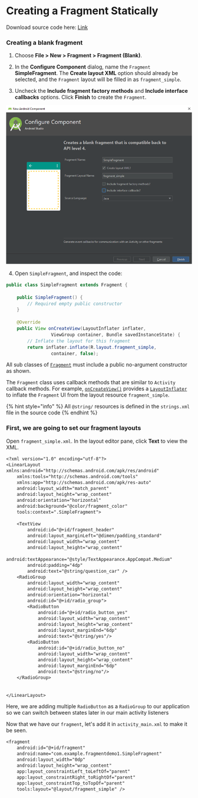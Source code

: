 # Creating a Fragment Statically

Download source code here: [Link](https://github.com/kaypohleb/Infosys-Fragments)

### Creating a blank fragment

 1. Choose **File &gt; New &gt; Fragment &gt; Fragment \(Blank\)**.

2. In the **Configure Component** dialog, name the `Fragment` **SimpleFragment**. The **Create layout XML** option should already be selected, and the `Fragment` layout will be filled in as `fragment_simple`.

3. Uncheck the **Include fragment factory methods** and **Include interface callbacks** options. Click **Finish** to create the `Fragment`.

![Dialog box for creating blank fragments](../.gitbook/assets/image%20%283%29.png)

 4. Open `SimpleFragment`, and inspect the code:

```java
public class SimpleFragment extends Fragment {

    public SimpleFragment() {
        // Required empty public constructor
    }

    @Override
    public View onCreateView(LayoutInflater inflater, 
                 ViewGroup container, Bundle savedInstanceState) {
        // Inflate the layout for this fragment
        return inflater.inflate(R.layout.fragment_simple, 
                 container, false);
```

All sub classes of [`Fragment`](https://developer.android.com/reference/android/app/Fragment.html) must include a public no-argument constructor as shown.

The `Fragment` class uses callback methods that are similar to `Activity` callback methods. For example, [`onCreateView()`](https://developer.android.com/reference/android/app/Fragment.html#onCreateView%28android.view.LayoutInflater,%20android.view.ViewGroup,%20android.os.Bundle%29) provides a [`LayoutInflater`](https://developer.android.com/reference/android/view/LayoutInflater.html) to inflate the `Fragment` UI from the layout resource `fragment_simple`.

{% hint style="info" %}
All `@string/` resources is defined in the `strings.xml` file in the source code
{% endhint %}

### First, we are going to set our fragment layouts

Open `fragment_simple.xml`. In the layout editor pane, click **Text** to view the XML.

```markup
<?xml version="1.0" encoding="utf-8"?>
<LinearLayout xmlns:android="http://schemas.android.com/apk/res/android"
    xmlns:tools="http://schemas.android.com/tools"
    xmlns:app="http://schemas.android.com/apk/res-auto"
    android:layout_width="match_parent"
    android:layout_height="wrap_content"
    android:orientation="horizontal"
    android:background="@color/fragment_color"
    tools:context=".SimpleFragment">

    <TextView
        android:id="@+id/fragment_header"
        android:layout_marginLeft="@dimen/padding_standard"
        android:layout_width="wrap_content"
        android:layout_height="wrap_content"
        android:textAppearance="@style/TextAppearance.AppCompat.Medium"
        android:padding="4dp"
        android:text="@string/question_car" />
    <RadioGroup
        android:layout_width="wrap_content"
        android:layout_height="wrap_content"
        android:orientation="horizontal"
        android:id="@+id/radio_group">
        <RadioButton
            android:id="@+id/radio_button_yes"
            android:layout_width="wrap_content"
            android:layout_height="wrap_content"
            android:layout_marginEnd="6dp"
            android:text="@string/yes"/>
        <RadioButton
            android:id="@+id/radio_button_no"
            android:layout_width="wrap_content"
            android:layout_height="wrap_content"
            android:layout_marginEnd="6dp"
            android:text="@string/no"/>
    </RadioGroup>


</LinearLayout>
```

Here, we are adding multiple `RadioButton` as a `RadioGroup` to our application so we can switch between states later in our main activity listeners

Now that we have our `fragment`, let's add it in `activity_main.xml` to make it be seen.

```markup
<fragment
    android:id="@+id/fragment"
    android:name="com.example.fragmentdemo1.SimpleFragment"
    android:layout_width="0dp"
    android:layout_height="wrap_content"
    app:layout_constraintLeft_toLeftOf="parent"
    app:layout_constraintRight_toRightOf="parent"
    app:layout_constraintTop_toTopOf="parent"
    tools:layout="@layout/fragment_simple" />
```

